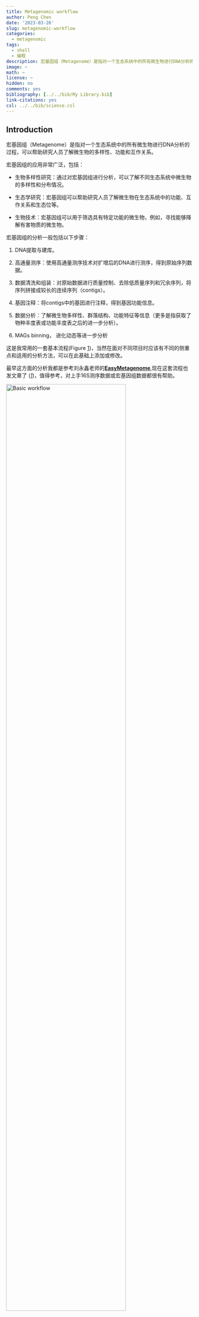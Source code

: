 ```yaml
---
title: Metagenomic workflow
author: Peng Chen
date: '2023-03-26'
slug: metagenomic-workflow
categories:
  - metagenomic
tags:
  - shell
  - 编程
description: 宏基因组（Metagenome）是指对一个生态系统中的所有微生物进行DNA分析的过程，可以帮助研究人员了解微生物的多样性、功能和互作关系。这里介绍常用分析流程。
image: ~
math: ~
license: ~
hidden: no
comments: yes
bibliography: [../../bib/My Library.bib]
link-citations: yes
csl: ../../bib/science.csl
---
```


## Introduction

宏基因组（Metagenome）是指对一个生态系统中的所有微生物进行DNA分析的过程，可以帮助研究人员了解微生物的多样性、功能和互作关系。

宏基因组的应用非常广泛，包括：

- 生物多样性研究：通过对宏基因组进行分析，可以了解不同生态系统中微生物的多样性和分布情况。

- 生态学研究：宏基因组可以帮助研究人员了解微生物在生态系统中的功能、互作关系和生态位等。

- 生物技术：宏基因组可以用于筛选具有特定功能的微生物，例如，寻找能够降解有害物质的微生物。

宏基因组的分析一般包括以下步骤：

1.  DNA提取与建库。

2.  高通量测序：使用高通量测序技术对扩增后的DNA进行测序，得到原始序列数据。

3.  数据清洗和组装：对原始数据进行质量控制、去除低质量序列和冗余序列，将序列拼接成较长的连续序列（contigs）。

4.  基因注释：将contigs中的基因进行注释，得到基因功能信息。

5.  数据分析：了解微生物多样性、群落结构、功能特征等信息（更多是指获取了物种丰度表或功能丰度表之后的进一步分析）。

6.  MAGs binning， 进化动态等进一步分析

这是我常用的一套基本流程(Figure <a href="#fig:1-work">1</a>)，当然在面对不同项目时应该有不同的侧重点和适用的分析方法，可以在此基础上添加或修改。

最早这方面的分析我都是参考刘永鑫老师的[**EasyMetagenome**](https://github.com/YongxinLiu/EasyMetagenome),现在这套流程也发文章了 ([*1*](#ref-liuPracticalGuideAmplicon2021))，值得参考，对上手16S测序数据或宏基因组数据都很有帮助。

<div class="figure">

<img src="images/workflow.png" alt="Basic workflow" width="80%" />
<p class="caption">
Figure 1: Basic workflow
</p>

</div>

## preprocess

绝大多数这里介绍的软件都是仅支持linux平台的，我们做测序文件的上游分析也肯定是在服务器上做，个人PC一般很难满足需求，所以在做这些分析前必须先学习linux基础知识如文件系统，shell脚本编写，软件安装等。

安装软件建议使用conda或mamba（新建环境和管理），有很多参考方法。

我们服务器使用的是slurm作业管理系统，尽量先学习一下[slurm的使用](https://docs.hpc.sjtu.edu.cn/job/slurm.html)再尝试提交作业。

一般把所有样本的测序双端文件放在一个文件夹下

### 质控：fastp

``` bash
#!/bin/bash
#SBATCH --job-name=fastp
#SBATCH --output=/share/home/jianglab/pengchen/work/asthma/fastp/log/%x_%a.out
#SBATCH --error=/share/home/jianglab/pengchen/work/asthma/fastp/log/%x_%a.err
#SBATCH --array=1-33
#SBATCH --partition=short
#SBATCH --cpus-per-task=8


echo start: `date +'%Y-%m-%d %T'`
start=`date +%s`
echo "SLURM_ARRAY_TASK_ID: " $SLURM_ARRAY_TASK_ID
sample=$(head -n $SLURM_ARRAY_TASK_ID ~/work/asthma/data/namelist | tail -1)
#sample=$(head -n 1 namelist | tail -1)
echo handling: $sample
####################

fastp -w 8 -i ~/work/asthma/data/$sample/$sample'_f1.fastq' -o ${sample}_1 \
-I ~/work/asthma/data/$sample/$sample'_r2.fastq' -O ${sample}_2 -j ~/work/asthma/fastp/${i}.json

####################
echo end: `date +'%Y-%m-%d %T'`
end=`date +%s`
echo TIME:`expr $end - $start`s
```

后面接一个python脚本就可以统计常用指标了。

把所有的.json文件移到一个文件夹里，report/下，就可以统计了。

### 去宿主：bowtie2

其实就是将序列比对到人类基因组上，没有比对到的序列整合成新文件就是去宿主后的了。

``` bash
#!/bin/bash
#SBATCH --job-name=rm_human
#SBATCH --output=/share/home/jianglab/pengchen/work/meta/%x_%a.out
#SBATCH --error=/share/home/jianglab/pengchen/work/meta/%x_%a.err
#SBATCH --cpus-per-task=32
#SBATCH --partition=short

echo start: `date +'%Y-%m-%d %T'`
start=`date +%s`
#############
for i in C1 C2
do
bowtie2 -p 32 -x ~/db/humangenome/hg38 -1 seq/${i}_1.fq.gz \
 -2 seq/${i}_2.fq.gz -S ${i}.sam --un-conc ${i}.fq --very-sensitive
done
##############
echo end: `date +'%Y-%m-%d %T'`
end=`date +%s`
echo TIME:`expr $end - $start`s
```

### 基本信息统计

可以用FastqCount：

``` bash
~/biosoft/FastqCount-master/FastqCount_v0.5 xx.fastq.gz

Total Reads     Total Bases     N Bases Q20     Q30     GC
11568822 (11.57 M)      1702829127 (1.70 G)     0.00%   98.00%  94.00%  54.00%
```

## reads-based

### 物种注释：kraken2

Kraken 2是一个用于对高通量测序数据进行分类和标识物种的软件。它使用参考数据库中的基因组序列来进行分类，并使用k-mer方法来实现快速和准确的分类。

使用Kraken 2进行基本分类的简单步骤：

1.  准备参考数据库：Kraken 2需要一个参考数据库，以便对测序数据进行分类。可以从NCBI、Ensembl或其他数据库下载相应的基因组序列，并使用Kraken 2内置的工具来构建数据库。

2.  安装Kraken 2：可以从Kraken 2官方网站下载并安装Kraken 2软件。

3.  运行Kraken 2：使用Kraken 2对测序数据进行分类需要使用以下命令：

`kraken2 \--db \<path_to_database\> \<input_file\> \--output \<output_file\>`

这里，**`<path_to_database>`**是参考数据库的路径，**`<input_file>`**是需要进行分类的输入文件，**`<output_file>`**是输出文件的名称。Kraken 2将输出一个分类报告文件和一个序列文件。

`kraken2-build --standard --threads 24 --db ./`

--standard标准模式下只下载5种数据库：古菌archaea、细菌bacteria、人类human、载体UniVec_Core、病毒viral。也可选直接下载作者构建的索引，还包括bracken的索引。

这个kraken数据库是可以自己构建的，所以适用于各种项目的物种注释，我做的比较多的是环境样本的宏基因组，就可能需要更全面的物种数据库（甚至除了各种微生物，还要动植物数据等），实验室的WX师姐收集构建了一个超大的物种库。

需要注意的是kraken运行至少要提供数据库大小的内存大小（运行内存），因为它会把整个数据库载入内存后进行序列的注释，所以如果发现无法载入数据库的报错，可以尝试调大内存资源。

kraken软件运行时载入数据库是一个十分耗时的步骤，而每条序列的鉴定时间差不多，所以我们可以将很多样本的fastq文件合并成一个大文件后输入kraken注释，之后再按照序列的数量拆分结果文件，这样多个样本也只需要载入一次数据库，节省时间。

``` bash
#!/bin/bash
#SBATCH --job-name=kraken2M
#SBATCH --output=/share/home/jianglab/pengchen/work/asthma/kraken/%x_%a.out
#SBATCH --error=/share/home/jianglab/pengchen/work/asthma/kraken/%x_%a.err
#SBATCH --time=14-00:00:00
#SBATCH --partition=mem
#SBATCH --cpus-per-task=32
#SBATCH --mem-per-cpu=100G

fqp=~/work/asthma/data/CRR205159/
python /share/home/jianglab/shared/krakenDB/K2ols/kraken2M.py -t 32 \
    -i ${fqp} \
    -c 0.05 \
    -s _f1.fastq,_r2.fastq \
    -o ~/work/asthma/kraken/ \
    -d /share/home/jianglab/shared/krakenDB/mydb2 \
    -k ~/miniconda3/envs/waste/bin/kraken2 \
    -kt /share/home/jianglab/shared/krakenDB/K2ols/KrakenTools 
```

#### 输出文件格式

Kraken标准输出格式

五列表 output

- C/U代表分类classified或非分类unclassifed

- 序列ID

- 物种注释

- 比序列注释的区域，如98\|94代表左端98bp，右端94bp比对至数据库

- LCA比对结果，如”562:13 561:4”代表13 k-mer比对至物种#562，4 k-mer比对至#561物种

报告输出格式 report

包括6列，方便整理下游分析。

1.  百分比

2.  count

3.  count最优

4.  (U)nclassified, (R)oot, (D)omain, (K)ingdom, (P)hylum, (C)lass, (O)rder, (F)amily, (G)enus, or (S)pecies. “G2”代表位于属一种间

5.  NCBI物种ID

6.  科学物种名

常用的物种丰度表格式除了kraken report，还有mpa，spf，krona等格式，关于kraken结果的整理以及格式转换方式，有一些现成的脚本或者自己写。

[KrakenTools (jhu.edu)](https://ccb.jhu.edu/software/krakentools/) 就是一套很好用的kraken工具包，其中常用的有：

1.  extract_kraken_reads.py

此程序提取读取在任何用户指定的分类id处分类的内容。用户必须指定Kraken输出文件、序列文件和至少一个分类法ID。下面指定了其他选项。截至2021年4月19日，此脚本与KrakenUniq/Kraken2Uniq报告兼容。

2.  combine_kreports.py

This script combines multiple Kraken reports into a combined report file.

`python combine_kreports.py`

- -r 1.KREPORT 2.KREPORT........................Kraken-style reports to combine

- -o COMBINED.KREPORT...........................Output file

3.  kreport2krona.py

This program takes a Kraken report file and prints out a krona-compatible TEXT file

换成krona文件好画图。嘿嘿

krona装了一个excel的插件可以很容易画图  
`python kreport2krona.py`

- -r/--report MYFILE.KREPORT....….Kraken report file

- -o/--output MYFILE.KRONA.......…Output Krona text file

then, `ktImportText MYSAMPLE.krona -o MYSAMPLE.krona.html`

好看的网页就出来了。

4.  kreport2mpa.py

This program takes a Kraken report file and prints out a mpa (MetaPhlAn) -style TEXT file

`python kreport2mpa.py`

- -r/--report MYFILE.KREPORT....….Kraken report file

- -o/--output MYFILE.MPA.TXT....….Output MPA-STYLE text file

5.  combine_mpa.py

`python combine_mpa.py`

- -i/--input MYFILE1.MPA MYFILE2.MPA....…Multiple MPA-STYLE text files (separated by spaces)

- -o/--output MYFILE.COMBINED.MPA.......…Output MPA-STYLE text file

This program combines multiple outputs from [kreport2mpa.py](#kreport2mpapy). Files to be combined must have been generated using the same kreport2mpa.py options.

`python combine_mpa.py -i -o --intermediate-ranks`

### HUMAnN

HUMAnN2（The HMP Unified Metabolic Analysis Network 2）是一款用于分析人类微生物组的功能和代谢能力的工具。它通过将宏基因组序列与参考基因组数据库比对，利用MetaCyc代谢通路数据库和UniRef蛋白质序列数据库，分析微生物组在功能和代谢通路水平上的组成和活性。HUMAnN2还提供了多样性分析、关联分析和可视化工具，可用于深入研究人类微生物组对宿主健康的影响和治疗策略的制定等方面。

HUMAnN2是由美国国家人类微生物组计划（HMP）开发的，目前最新版本为[HUMAnN3](https://github.com/biobakery/humann)，于2020年发布。与HUMAnN2相比，HUMAnN3改进了基因家族注释的方法，提高了注释精度和速度，并提供了新的功能和工具，如功能韧度分析、代谢指纹识别和多样性分析等。

但是HUMAnN2的数据库基本都是与人相关的微生物，比较适合做各种人体微生物组（肠道，肺部，口腔，皮肤等等），对于环境样本可能unclassified比较多。

**HUMAnN2要求双端序列合并的文件作为输入**，for循环根据实验设计样本名批量双端序列合并。

- **物种组成调用MetaPhlAn2, bowtie2比对至核酸序列**，解决有哪些微生物存在的问题；

- **功能组成为humann2调用diamond比对至蛋白库11Gb**，解决这些微生物参与哪些功能通路的问题；

``` bash
cd alldata
for i in `cat ~/work/asthma/data/namelist`
do
echo $i
cat ${i}_f1.fastq ${i}_r2.fastq >${i}_paired.fastq
done

#!/bin/bash
#SBATCH --job-name=humann2
#SBATCH --output=/share/home/jianglab/pengchen/work/asthma/humann/%x_%a.out
#SBATCH --error=/share/home/jianglab/pengchen/work/asthma/humann/%x_%a.err
#SBATCH --array=1-32
#SBATCH --cpus-per-task=24
#SBATCH --partition=cpu

echo start: `date +'%Y-%m-%d %T'`
start=`date +%s`
##############
myarray=(`cat ~/work/asthma/data/namelist`)
echo $SLURM_ARRAY_TASK_ID
#this is your single file name
sample=${myarray[${SLURM_ARRAY_TASK_ID}]}
echo handling: $sample
humann2 --input data/alldata/${sample}_paired.fastq  \
  --output temp/humann2/ --threads 24
  
## 链接重要文件至humann2目录
ln temp/humann2/${sample}_paired_humann2_temp/${sample}_paired_metaphlan_bugs_list.tsv temp/humann2/
## 删除临时文件
rm -rf temp/humann2/${sample}_paired_humann2_temp
##############
echo end: `date +'%Y-%m-%d %T'`
end=`date +%s`
echo TIME:`expr $end - $start`s


## 合并、修正样本名、预览
merge_metaphlan_tables2.py \
  temp/humann2/*_metaphlan_bugs_list.tsv | \
  sed 's/_metaphlan_bugs_list//g' \
  > metaphlan2/taxonomy.tsv
```

## contigs-based

### 组装：megahit

MegaHit是一个用于对高通量测序数据进行de novo组装的软件。它使用了一种基于短读比对和图形构建的算法来组装基因组，可以高效地处理大规模的数据集。以下是MegaHit的一些优点和适用情况：

1.  速度快：MegaHit的算法非常高效，可以处理大规模的数据集，通常比其他de novo组装工具更快。

2.  高质量的组装：MegaHit在组装结果的连通性和准确性方面表现优异，尤其在处理高GC含量基因组时效果显著。

3.  适用于不同类型的测序数据：MegaHit支持多种不同类型的测序数据，包括 Illumina HiSeq/MiSeq、IonTorrent和PacBio等平台。

4.  易于使用：MegaHit具有简单的命令行语法，方便用户进行组装操作，且具有中断点，避免失败后全部重跑。

``` bash
#!/bin/bash
#SBATCH --job-name=asthma_megahit
#SBATCH --output=/share/home/jianglab/pengchen/work/asthma/megahit/log/%x_%a.out
#SBATCH --error=/share/home/jianglab/pengchen/work/asthma/megahit/log/%x_%a.err
#SBATCH --array=1-33
#SBATCH --partition=cpu
#SBATCH --cpus-per-task=32

echo start: `date +'%Y-%m-%d %T'`
start=`date +%s`
echo "SLURM_ARRAY_TASK_ID: " $SLURM_ARRAY_TASK_ID
sample=$(head -n $SLURM_ARRAY_TASK_ID ~/work/asthma/data/namelist | tail -1)
#sample=$(head -n 1 namelist | tail -1)
echo handling: $sample	
####################
megahit -t 32 -1 ~/work/asthma/data/$sample/$sample'_f1.fastq' \
-2 ~/work/asthma/data/$sample/$sample'_r2.fastq' -o ~/work/asthma/megahit/$sample --out-prefix $sample
####################
echo end: `date +'%Y-%m-%d %T'`
end=`date +%s`
echo TIME:`expr $end - $start`s
```

### 组装评估：QUAST

**QUAST**代表质量评估工具。 QUAST可以使用参考基因组以及不使用参考基因组来评估装配。 QUAST生成详细的报告，表格和图解，以显示装配的不同方面。

### 基因预测：Prodigal

输入文件：拼装好的序列文件 megahit/final.contigs.fa

输出文件：prodigal预测的基因序列 prodigal/gene.fa

prodigal不支持多线程运行，所以我们可以自行分割序列文件调用多个prodigal程序分别跑实现伪多线程。

``` bash
#!/bin/bash
#SBATCH --job-name=prodigal
#SBATCH --output=/share/home/jianglab/pengchen/work/asthma/prodigal/log/%x_%a.out
#SBATCH --error=/share/home/jianglab/pengchen/work/asthma/prodigal/log/%x_%a.err
#SBATCH --array=1-33
#SBATCH --partition=cpu
#SBATCH --cpus-per-task=1

echo start: `date +'%Y-%m-%d %T'`
start=`date +%s`
echo "SLURM_ARRAY_TASK_ID: " $SLURM_ARRAY_TASK_ID
sample=$(head -n $SLURM_ARRAY_TASK_ID ~/work/asthma/data/namelist | tail -1)
#sample=$(head -n 1 namelist | tail -1)
echo handling: $sample
####################
prodigal -i ~/work/asthma/megahit/contigs/$sample.fa \
    -d ~/work/asthma/prodigal/$sample.gene.fa \
    -o ~/work/asthma/prodigal/$sample.gene.gff \
    -p meta -f gff 
    
grep 'partial=00' ~/work/asthma/prodigal/$sample.gene.fa | cut -f1 -d ' '| sed 's/>//' > ~/work/asthma/prodigal/$sample.fullid
seqkit grep -f ~/work/asthma/prodigal/$sample.fullid ~/work/asthma/prodigal/$sample.gene.fa > ~/work/asthma/prodigal/fullgene/$sample.gene.fa

####################
echo end: `date +'%Y-%m-%d %T'`
end=`date +%s`
echo TIME:`expr $end - $start`s

============================================================================
## 统计基因数量
grep -c '>' temp/prodigal/gene.fa 
## 统计完整基因数量，数据量大可只用完整基因部分
grep -c 'partial=00' temp/prodigal/gene.fa 
## 提取完整基因(完整片段获得的基因全为完整，如成环的细菌基因组)
grep 'partial=00' temp/prodigal/gene.fa | cut -f1 -d ' '| sed 's/>//' > temp/prodigal/full_length.id
seqkit grep -f temp/prodigal/full_length.id temp/prodigal/gene.fa > temp/prodigal/full_length.fa
seqkit stat temp/prodigal/full_length.fa
```

### 去冗余

上面产生了n个样本的基因预测结果文件，gene.fa文件要想办法整合为一个文件再去去冗余。

``` bash
#!/bin/bash
#修改每条序列的名称，加上样本名
for i in `cat ~/work/asthma/data/namelist`
do
echo $i
sed -i "/>/s/>/>${i}_/" $i.gene.fa 
done
echo 'start merge'
cat *.gene.fa>all.fullgene.fa
echo 'done'
```

#### Cd-hit

``` bash
#!/bin/bash
#SBATCH --job-name=cdhit
#SBATCH --output=/share/home/jianglab/pengchen/work/asthma/%x_%a.out
#SBATCH --error=/share/home/jianglab/pengchen/work/asthma/%x_%a.err
#SBATCH --cpus-per-task=32
#SBATCH --partition=short

echo start: `date +'%Y-%m-%d %T'`
start=`date +%s`
##############
## 输入文件：prodigal预测的基因序列 all.fullgene.fa
## 输出文件：去冗余后的基因和蛋白序列：NR/nucleotide.fa;NR/protein.fa
mkdir NR
## aS覆盖度，c相似度，G局部比对，g最优解，T多线程，M内存0不限制
## 2万基因2m，2千万需要2000h，多线程可加速	
cd-hit-est -i prodigal/fullgene/all.fullgene.fa \
    -o NR/nucleotide.fa \
    -aS 0.9 -c 0.9 -G 0 -g 0 -T 0 -M 0
## 统计非冗余基因数量，单次拼接结果数量下降不大，多批拼接冗余度高

echo 'after remove, the number of genes: '
grep -c '>' NR/nucleotide.fa
## 翻译核酸为对应蛋白序列，emboss
## emboss transeq工具，93.9 MB
conda install emboss -y

transeq -sequence NR/nucleotide.fa \
  -outseq NR/protein.fa -trim Y 
## 序列名自动添加了_1，为与核酸对应要去除
sed -i 's/_1 / /' NR/protein.fa
##############
echo end: `date +'%Y-%m-%d %T'`
end=`date +%s`
echo TIME:`expr $end - $start`s
```

#### mmseq2

这个要比cd-hit快非常多

``` bash
#mmseqs2
##min-seq-id:identity，c覆盖度，rescore-mode3: global alignment

#聚类
input_fa=tmp_com.gene
mmseqs easy-linclust $input_fa lin_res tmp \
    --min-seq-id 0.9 -c 0.9 --cov-mode 1  --threads 8
#或者
mmseqs easy-cluster $input_fa lin_res tmp \
    --min-seq-id 0.9 -c 0.9 --cov-mode 1  --threads 8

##以下是为了理解步骤做的，使用上面👆的easy模式即可
#建库
input_fa=../prodigal/C1.gene.fa
DB=C1.geneDB
DB_clu=mmseq_out
mmseqs createdb $input_fa $DB
#聚类
mmseqs cluster $DB $DB_clu tmp \
    --min-seq-id 0.9 -c 0.9 --cov-mode 1  --threads 8  --rescore-mode 3
#输出转换
#第一列是代表序列id，第二列是成员序列id
#mmseqs createtsv $DB $DB mmseq_out mmseq_out.tsv

#mmseqs createseqfiledb $DB $DB_clu ${DB_clu}_seq
#mmseqs result2flat $DB $DB ${DB_clu}_seq ${DB_clu}_seq.fasta

#获取represent sequence
mmseqs createsubdb $DB_clu $DB ${DB_clu}_rep
mmseqs convert2fasta ${DB_clu}_rep ${DB_clu}_rep.fasta   
```

### 基因定量：salmon

1.  建立索引

``` bash
#!/bin/bash
#SBATCH --job-name=salmon-index
#SBATCH --output=/share/home/jianglab/pengchen/work/asthma/%x_%a.out
#SBATCH --error=/share/home/jianglab/pengchen/work/asthma/%x_%a.err
#SBATCH --cpus-per-task=32

#SBATCH --partition=short

echo start: `date +'%Y-%m-%d %T'`
start=`date +%s`
##############
mkdir -p temp/salmon

## 建索引, -t序列, -i 索引，10s
salmon index \
  -t NR/nucleotide.fa \
  -p 32 \
  -i temp/salmon/index 
##############
echo end: `date +'%Y-%m-%d %T'`
end=`date +%s`
echo TIME:`expr $end - $start`s
```

2.  对每个样本定量

``` bash
#!/bin/bash
#SBATCH --job-name=salmon
#SBATCH --output=/share/home/jianglab/pengchen/work/asthma/salmon/log/%x_%a.out
#SBATCH --error=/share/home/jianglab/pengchen/work/asthma/salmon/log/%x_%a.err
#SBATCH --array=1-33
#SBATCH --partition=cpu
#SBATCH --cpus-per-task=32

echo start: `date +'%Y-%m-%d %T'`
start=`date +%s`
echo "SLURM_ARRAY_TASK_ID: " $SLURM_ARRAY_TASK_ID
sample=$(head -n $SLURM_ARRAY_TASK_ID ~/work/asthma/data/namelist | tail -1)
#sample=$(head -n 1 namelist | tail -1)
echo handling: $sample
####################
## 输入文件：去冗余后的基因和蛋白序列：NR/nucleotide.fa
## 输出文件：Salmon定量后的结果：salmon/gene.count;salmon/gene.TPM
## 定量，l文库类型自动选择，p线程，--meta宏基因组模式
salmon quant \
    -i temp/salmon/index -l A -p 32 --meta \
    -1 data/alldata/${sample}_f1.fastq \
    -2 data/alldata/${sample}_r2.fastq \
    -o temp/salmon/${sample}.quant
####################
echo end: `date +'%Y-%m-%d %T'`
end=`date +%s`
echo TIME:`expr $end - $start`s
```

3.  合并各样本结果

``` bash
## 合并
mkdir -p salmon
salmon quantmerge \
    --quants temp/salmon/*.quant \
    -o salmon/gene.TPM
salmon quantmerge \
    --quants temp/salmon/*.quant \
    --column NumReads -o salmon/gene.count
sed -i '1 s/.quant//g' salmon/gene.*

## 预览结果表格
head -n3 salmon/gene.*
```

### 功能基因注释

上一步已经有了所有的基因和每个样本所有基因的read count定量结果，我们只需要对上一步的基因序列（或蛋白质序列）进行不同数据库的注释（很多软件都是用diamond比对，如果没有专用软件的数据库我们也可以自己用diamond比对），合并注释结果得到的就是功能丰度表。

diamond选择--outfmt 6的输出结果和blastp一样：

|      |          |                                              |
|------|----------|----------------------------------------------|
| 1\.  | qseqid   | query sequence id                            |
| 2\.  | sseqid   | subject (e.g., reference genome) sequence id |
| 3\.  | pident   | percentage of identical matches              |
| 4\.  | length   | alignment length                             |
| 5\.  | mismatch | number of mismatches                         |
| 6\.  | gapopen  | number of gap openings                       |
| 7\.  | qstart   | start of alignment in query                  |
| 8\.  | qend     | end of alignment in query                    |
| 9\.  | sstart   | start of alignment in subject                |
| 10\. | send     | end of alignment in subject                  |
| 11\. | evalue   | expect value                                 |
| 12\. | bitscore | bit score                                    |

#### 1 eggNOG(COG/KEGG/CAZy)

[EggNOG数据库](http://eggnogdb.embl.de/)收集了COG（Clusters of Orthologous Groups of proteins，直系同源蛋白簇）,构成每个COG的蛋白都是被假定为来自于一个祖先蛋白，因此是orthologs或者是paralogs。通过把所有完整基因组的编码蛋白一个一个的互相比较确定的。在考虑来自一个给定基因组的蛋白时，这种比较将给出每个其他基因组的一个最相似的蛋白（因此需要用完整的基因组来定义COG），这些基因的每一个都轮番地被考虑。如果在这些蛋白（或子集）之间一个相互的最佳匹配关系被发现，那么那些相互的最佳匹配将形成一个COG。这样，一个COG中的成员将与这个COG中的其他成员比起被比较的基因组中的其他蛋白更相像。

[EggNOG](http://eggnogdb.embl.de/)里面包含了GO，KEGG，CAZy等。

``` bash
## 下载常用数据库，注意设置下载位置
mkdir -p ${db}/eggnog5 && cd ${db}/eggnog5
## -y默认同意，-f强制下载，eggnog.db.gz 7.9G+4.9G
download_eggnog_data.py -y -f --data_dir ./

## 下载方式2(可选)：链接直接下载
wget -c http://eggnog5.embl.de/download/emapperdb-5.0.0/eggnog.db.gz ## 7.9G
wget -c http://eggnog5.embl.de/download/emapperdb-5.0.0/eggnog_proteins.dmnd.gz ## 4.9G
gunzip *.gz
```

``` bash
#!/bin/bash
#SBATCH --job-name=eggo
#SBATCH --output=/share/home/jianglab/pengchen/work/asthma/%x_%j.out
#SBATCH --error=/share/home/jianglab/pengchen/work/asthma/%x_%j.err
#SBATCH --cpus-per-task=32
#SBATCH --partition=cpu

echo start: `date +'%Y-%m-%d %T'`
start=`date +%s`
##############
#切换环境
## diamond比对基因至eggNOG 5.0数据库, 1~9h，默认diamond 1e-3
mkdir -p temp/eggnog
emapper.py --no_annot --no_file_comments --override \
  --data_dir ~/db/eggnog5 \
  -i NR/protein.fa \
  --cpu 32 -m diamond \
  -o temp/eggnog/protein
## 比对结果功能注释, 1h
emapper.py \
  --annotate_hits_table temp/eggnog/protein.emapper.seed_orthologs \
  --data_dir ~/db/eggnog5 \
  --cpu 32 --no_file_comments --override \
  -o temp/eggnog/output

## 添表头, 1列为ID，9列KO，16列CAZy，21列COG，22列描述
sed '1 i Name\tortholog\tevalue\tscore\ttaxonomic\tprotein\tGO\tEC\tKO\tPathway\tModule\tReaction\trclass\tBRITE\tTC\tCAZy\tBiGG\ttax_scope\tOG\tbestOG\tCOG\tdescription' \
  temp/eggnog/output.emapper.annotations \
  > temp/eggnog/output
##############
echo end: `date +'%Y-%m-%d %T'`
end=`date +%s`
echo TIME:`expr $end - $start`s
```

#### 2 碳水化合物dbCAN2

``` bash
## dbCAN2 http://bcb.unl.edu/dbCAN2
## 创建数据库存放目录并进入
mkdir -p ${db}/dbCAN2 && cd ${db}/dbCAN2
## 下载序列和描述
wget -c http://bcb.unl.edu/dbCAN2/download/CAZyDB.07312020.fa
wget -c http://bcb.unl.edu/dbCAN2/download/Databases/CAZyDB.07302020.fam-activities.txt
## 备用数据库下载地址并解压 
#wget -c http://210.75.224.110/db/dbcan2/CAZyDB.07312020.fa.gz
#gunzip CAZyDB.07312020.fa.gz
## diamond建索引，800M，1m
diamond --version ## 0.8.22/2.0.5
time diamond makedb \
  --in CAZyDB.07312020.fa \
  --db CAZyDB.07312020
```

``` bash
## 比对CAZy数据库, 用时2~18m; 加--sensitive更全但慢至1h
mkdir -p temp/dbcan2
diamond blastp   \
	--db ~/db/dbcan2/CAZyDB.07312020  \
	--query NR/protein.fa   \
	--threads 64 -e 1e-5 --outfmt 6 \
	--max-target-seqs 1 --quiet \
	--out temp/dbcan2/gene_diamond.f6
```

#### 3 ARGs（CARD）

\## Github: <https://github.com/arpcard/rgi>

``` bash
#!/bin/bash
#SBATCH --job-name=rgi
#SBATCH --output=/share/home/jianglab/pengchen/work/asthma/%x_%a.out
#SBATCH --error=/share/home/jianglab/pengchen/work/asthma/%x_%a.err
#SBATCH --cpus-per-task=32
#SBATCH --partition=cpu

echo start: `date +'%Y-%m-%d %T'`
start=`date +%s`
##############
mkdir -p card

rgi main --input_sequence ~/work/asthma/temp/protein.fa \
--output_file card/protein \
--input_type protein --num_threads 32 \
--clean --alignment_tool DIAMOND

##############
echo end: `date +'%Y-%m-%d %T'`
end=`date +%s`
echo TIME:`expr $end - $start`s
```

#### 4 毒力因子VFDB

官网地址：<http://www.mgc.ac.cn/VFs/> 在官网下载数据库时，带有setA 的库为VFDB数据库核心库(set A)，而setB为全库(setB), 其中setA仅包含经实验验证过的毒力基因，而setB则在setA的基础上增加了预测的毒力基因，选择好数据库后，直接用blast/diamond即可完成注释。

``` bash
mkdir -p temp/vfdb
diamond blastp   \
	--db ~/db/VFDB/VFDB_setB_pro  \
	--query NR/protein.fa   \
	--threads 32 -e 1e-5 --outfmt 6 \
	--max-target-seqs 1 --quiet \
	--out temp/vfdb/gene_diamond.f6
```

#### 5 其他各种数据库

### 功能注释合并

写一个python脚本，将表1（基因-功能的对应表）与表2（基因丰度表）合并，即不同基因可能注释到相同功能，把它们的丰度加在一起得到新表3（功能丰度表）

## binning

宏基因组binning是指将不同的序列集合（如metagenome序列集合）根据它们的物种归类到不同的bins中，以便进一步研究它们的组成和功能。这个过程可以将类似的序列组合在一起，形成代表不同物种或基因组的bins，以便进行后续分析，如物种注释、基因组组装等。

以下是常用的宏基因组binning方法：

1.  基于聚类的方法：该方法使用序列聚类将相似序列分到同一个bin中。一般来说，聚类算法可分为两类：无监督聚类（如k-means、DBSCAN等）和有监督聚类（如CAMI、MyCC等）。

2.  基于组装的方法：该方法使用de novo组装来将相似序列组装成连续的序列，再根据这些序列的基因组信息来将其分类到不同的bins中。这种方法的优点是可以更好地处理重复序列，缺点是需要大量的计算资源和时间。

3.  基于分类器的方法：该方法使用机器学习分类器来将序列分配到不同的bins中。这种方法的优点是可以自动学习特征并在处理大规模数据时效率高，缺点是需要先建立一个分类器并进行训练。

在进行宏基因组binning时，通常需要使用多个方法进行比较，以选择最适合数据集的方法。可以使用一些流行的工具来进行binning，如MetaBAT、MaxBin、CONCOCT和MEGAN等。这些工具通常包含各种binning方法，可以根据数据集和分析目的选择适合的方法。

篇幅限制，具体的方法放在另一篇里面讲解吧。

## Reference

<div id="refs" class="references csl-bib-body">

<div id="ref-liuPracticalGuideAmplicon2021" class="csl-entry">

<span class="csl-left-margin">1. </span><span class="csl-right-inline">Y.-X. Liu, Y. Qin, T. Chen, M. Lu, X. Qian, X. Guo, Y. Bai, [A practical guide to amplicon and metagenomic analysis of microbiome data](https://doi.org/10.1007/s13238-020-00724-8). *Protein & Cell*. **12**, 315–330 (2021).</span>

</div>

</div>

